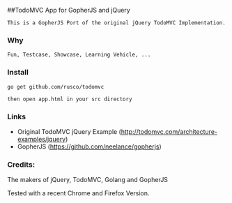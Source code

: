 ##TodoMVC App for GopherJS and jQuery

	This is a GopherJS Port of the original jQuery TodoMVC Implementation.

### Why

	Fun, Testcase, Showcase, Learning Vehicle, ...

### Install

    go get github.com/rusco/todomvc 
    
    then open app.html in your src directory

### Links

- Original TodoMVC jQuery Example (http://todomvc.com/architecture-examples/jquery)
- GopherJS (https://github.com/neelance/gopherjs)

### Credits: 

The makers of jQuery, TodoMVC, Golang and GopherJS

Tested with a recent Chrome and Firefox Version.
